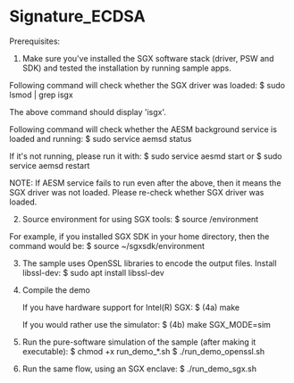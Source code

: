 # Signature_ECDSA

Prerequisites:

1) Make sure you've installed the SGX software stack (driver, PSW and SDK) and tested the installation by running sample apps.

Following command will check whether the SGX driver was loaded:
   $ sudo lsmod | grep isgx

The above command should display 'isgx'.

Following command will check whether the AESM background service
is loaded and running:
   $ sudo service aemsd status

If it's not running, please run it with:
   $ sudo service aesmd start
or
   $ sudo service aemsd restart

NOTE: If AESM service fails to run even after the above, then it means the
SGX driver was not loaded. Please re-check whether SGX driver was loaded.

2) Source environment for using SGX tools:
   $ source <path of sgxsdk installation>/environment

For example, if you installed SGX SDK in your home directory, then the command would be:
   $ source ~/sgxsdk/environment

3) The sample uses OpenSSL libraries to encode the output files. Install libssl-dev:
   $ sudo apt install libssl-dev

4) Compile the demo

   If you have hardware support for Intel(R) SGX:
   $ (4a) make

   If you would rather use the simulator:
   $ (4b) make SGX_MODE=sim

5) Run the pure-software simulation of the sample (after making it executable):
   $ chmod +x run_demo_*.sh
   $ ./run_demo_openssl.sh

6) Run the same flow, using an SGX enclave:
   $ ./run_demo_sgx.sh
